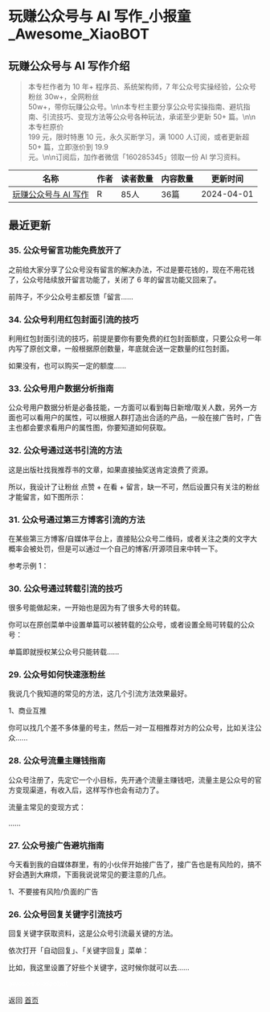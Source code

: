 # 玩赚公众号与 AI 写作_小报童_Awesome_XiaoBOT

## 玩赚公众号与 AI 写作介绍
> 本专栏作者为 10 年+ 程序员、系统架构师，7 年公众号实操经验，公众号粉丝 30w+，全网粉丝  
50w+，带你玩赚公众号。\n\n本专栏主要分享公众号实操指南、避坑指南、引流技巧、变现方法等公众号各种玩法，承诺至少更新 50+ 篇。\n\n本专栏原价  
199 元，限时特惠 10 元，永久买断学习，满 1000 人订阅，或者更新超 50+ 篇，立即涨价到 19.9  
元。\n\n订阅后，加作者微信「160285345」领取一份 AI 学习资料。  
  


|名称|作者|读者数量|内容数量|更新时间|
|---|---|---|---|---|
|[玩赚公众号与 AI 写作](https://xiaobot.net/p/play-weixin-mp?refer=0b133df9-27dc-423b-8101-639049001c13)|R|85人|36篇|2024-04-01|

## 最近更新
### 35\. 公众号留言功能免费放开了

之前给大家分享了公众号没有留言的解决办法，不过是要花钱的，现在不用花钱了，公众号陆续放开留言功能了，关闭了 6 年的留言功能又回来了。

前阵子，不少公众号主都反馈「留言......

### 34\. 公众号利用红包封面引流的技巧

利用红包封面引流的技巧，前提是要你有要免费的红包封面额度，只要公众号一年内写了原创文章，一般根据原创数量，年底就会送一定数量的红包封面。

如果没有，也可以购买一定的额度......

### 33\. 公众号用户数据分析指南

公众号用户数据分析是必备技能，一方面可以看到每日新增/取关人数，另外一方面也可以看用户的属性，可以根据人群打造出合适的产品，一般在接广告时，广告主也都会要求看用户的属性图，你要知道如何获取。

### 32\. 公众号通过送书引流的方法

这是出版社找我推荐书的文章，如果直接抽奖送肯定浪费了资源。

所以，我设计了让粉丝 点赞 + 在看 + 留言，缺一不可，然后设置只有关注的粉丝才能留言，如下图所示：

### 31\. 公众号通过第三方博客引流的方法

在某些第三方博客/自媒体平台上，直接贴公众号二维码，或者关注之类的文字大概率会被处罚，但是可以通过一个自己的博客/开源项目来中转一下。

参考示例 1：

### 30\. 公众号通过转载引流的技巧

很多号能做起来，一开始也是因为有了很多大号的转载。

你可以在原创菜单中设置单篇可以被转载的公众号，或者设置全局可转载的公众号：

单篇即就授权某公众号只能转载......

### 29\. 公众号如何快速涨粉丝

我说几个我知道的常见的方法，这几个引流方法效果最好。

1、商业互推

你可以找几个差不多体量的号主，然后一对一互相推荐对方的公众号，比如关注公众......

### 28\. 公众号流量主赚钱指南

公众号注册了，先定它一个小目标，先开通个流量主赚钱吧，流量主是公众号的官方变现渠道，有收入后，这样写作也会有动力了。

流量主常见的变现方式：

......

### 27\. 公众号接广告避坑指南

今天看到我的自媒体群里，有的小伙伴开始接广告了，接广告也是有风险的，搞不好会遇到大麻烦，下面我说说常见的要注意的几点。

1、不要接有风险/负面的广告

### 26\. 公众号回复关键字引流技巧

回复关键字获取资料，这是公众号引流最关键的方法。

依次打开「自动回复」、「关键字回复」菜单：

比如，我这里设置了好些个关键字，这时候你就可以去......


<a href="https://github.com/Reno9527/awesome-xiaobot" style="color: white; text-decoration: none;">awesome-xiaobot</a>

返回 [首页](../README.md)
